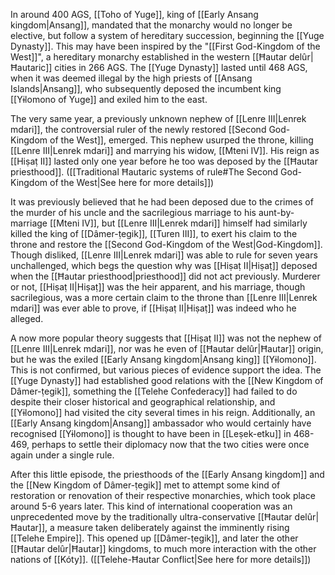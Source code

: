 In around 400 AGS, [[Toho of Yuge]], king of [[Early Ansang kingdom|Ansang]], mandated that the monarchy would no longer be elective, but follow a system of hereditary succession, beginning the [[Yuge Dynasty]]. This may have been inspired by the "[[First God-Kingdom of the West]]", a hereditary monarchy established in the western [[Ħautar delûr|Ħautaric]] cities in 266 AGS. The [[Yuge Dynasty]] lasted until 468 AGS, when it was deemed illegal by the high priests of [[Ansang Islands|Ansang]], who subsequently deposed the incumbent king [[Yɨlomono of Yuge]] and exiled him to the east.

The very same year, a previously unknown nephew of [[Lenre III|Lenrek mdari]], the controversial ruler of the newly restored [[Second God-Kingdom of the West]], emerged. This nephew usurped the throne, killing [[Lenre III|Lenrek mdari]] and marrying his widow, [[Mteni IV]]. His reign as [[Hiṣaṭ II]] lasted only one year before he too was deposed by the [[Ħautar priesthood]].
([[Traditional Ħautaric systems of rule#The Second God-Kingdom of the West|See here for more details]])

It was previously believed that he had been deposed due to the crimes of the murder of his uncle and the sacrilegious marriage to his aunt-by-marriage [[Mteni IV]], but [[Lenre III|Lenrek mdari]] himself had similarly killed the king of [[Dâmer-ṭegik]], [[Turen III]], to exert his claim to the throne and restore the [[Second God-Kingdom of the West|God-Kingdom]]. Though disliked, [[Lenre III|Lenrek mdari]] was able to rule for seven years unchallenged, which begs the question why was [[Hiṣaṭ II|Hiṣaṭ]] deposed when the [[Ħautar priesthood|priesthood]] did not act previously. Murderer or not, [[Hiṣaṭ II|Hiṣaṭ]] was the heir apparent, and his marriage, though sacrilegious, was a more certain claim to the throne than [[Lenre III|Lenrek mdari]] was ever able to prove, if [[Hiṣaṭ II|Hiṣaṭ]] was indeed who he alleged.

A now more popular theory suggests that [[Hiṣaṭ II]] was not the nephew of [[Lenre III|Lenrek mdari]], nor was he even of [[Ħautar delûr|Ħautar]] origin, but he was the exiled [[Early Ansang kingdom|Ansang king]] [[Yɨlomono]]. This is not confirmed, but various pieces of evidence support the idea. The [[Yuge Dynasty]] had established good relations with the [[New Kingdom of Dâmer-ṭegik]], something the [[Telehe Confederacy]] had failed to do despite their closer historical and geographical relationship, and [[Yɨlomono]] had visited the city several times in his reign. Additionally, an [[Early Ansang kingdom|Ansang]] ambassador who would certainly have recognised [[Yɨlomono]] is thought to have been in [[Leṣek-etku]] in 468-469, perhaps to settle their diplomacy now that the two cities were once again under a single rule.

After this little episode, the priesthoods of the [[Early Ansang kingdom]] and the [[New Kingdom of Dâmer-ṭegik]] met to attempt some kind of restoration or renovation of their respective monarchies, which took place around 5-6 years later. This kind of international cooperation was an unprecedented move by the traditionally ultra-conservative [[Ħautar delûr|Ħautar]], a measure taken deliberately against the imminently rising [[Telehe Empire]]. This opened up [[Dâmer-ṭegik]], and later the other [[Ħautar delûr|Ħautar]] kingdoms, to much more interaction with the other nations of [[Kóty]].
([[Telehe-Ħautar Conflict|See here for more details]])